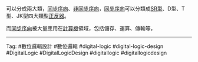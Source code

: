 可以分成兩大類，[同步序向](同步序向.md)、[非同步序向](非同步序向.md)，[同步序向](同步序向.md)可以分類成[SR型](SR型.md)、D型、T型、JK型四大類型[正反器](正反器.md)。

而[同步序向](同步序向.md)被大量應用在[計算機](計算機.md)領域，包括儲存、運算、傳輸等，

---

Tag: #數位邏輯設計 #數位邏輯 #digital-logic #digital-logic-design #DigitalLogic #DigitalLogicDesign #digitallogic #digitallogicdesign 